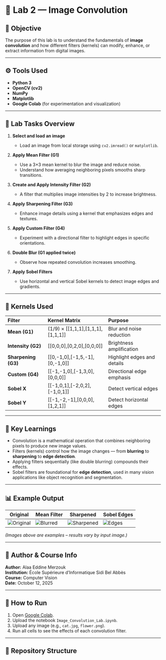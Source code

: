 # 🔬 Lab 2 — Image Convolution

## 🎯 Objective

The purpose of this lab is to understand the fundamentals of **image convolution** and how different filters (kernels) can modify, enhance, or extract information from digital images.

---

## ⚙️ Tools Used

- **Python 3**
- **OpenCV (cv2)**
- **NumPy**
- **Matplotlib**
- **Google Colab** (for experimentation and visualization)

---

## 🧩 Lab Tasks Overview

1. **Select and load an image**
   - Load an image from local storage using `cv2.imread()` or `matplotlib`.

2. **Apply Mean Filter (G1)**
   - Use a 3×3 mean kernel to blur the image and reduce noise.
   - Understand how averaging neighboring pixels smooths sharp transitions.

3. **Create and Apply Intensity Filter (G2)**
   - A filter that multiplies image intensities by 2 to increase brightness.

4. **Apply Sharpening Filter (G3)**
   - Enhance image details using a kernel that emphasizes edges and textures.

5. **Apply Custom Filter (G4)**
   - Experiment with a directional filter to highlight edges in specific orientations.

6. **Double Blur (G1 applied twice)**
   - Observe how repeated convolution increases smoothing.

7. **Apply Sobel Filters**
   - Use horizontal and vertical Sobel kernels to detect image edges and gradients.

---

## 🧮 Kernels Used

| Filter | Kernel Matrix | Purpose |
|:--------|:--------------|:---------|
| **Mean (G1)** | (1/9) × \[\[1,1,1\],\[1,1,1\],\[1,1,1\]\] | Blur and noise reduction |
| **Intensity (G2)** | \[\[0,0,0\],\[0,2,0\],\[0,0,0\]\] | Brightness amplification |
| **Sharpening (G3)** | \[\[0,-1,0\],\[-1,5,-1\],\[0,-1,0\]\] | Highlight edges and details |
| **Custom (G4)** | \[\[-1,-1,0\],\[-1,3,0\],\[0,0,0\]\] | Directional edge emphasis |
| **Sobel X** | \[\[-1,0,1\],\[-2,0,2\],\[-1,0,1\]\] | Detect vertical edges |
| **Sobel Y** | \[\[-1,-2,-1\],\[0,0,0\],\[1,2,1\]\] | Detect horizontal edges |

---

## 🧠 Key Learnings

- Convolution is a mathematical operation that combines neighboring pixels to produce new image values.
- Filters (kernels) control how the image changes — from **blurring** to **sharpening** to **edge detection**.
- Applying filters sequentially (like double blurring) compounds their effects.
- Sobel filters are foundational for **edge detection**, used in many vision applications like object recognition and segmentation.

---

## 📊 Example Output

| Original | Mean Filter | Sharpened | Sobel Edges |
|-----------|--------------|------------|--------------|
| ![Original](sample_original.png) | ![Blurred](sample_blur.png) | ![Sharpened](sample_sharp.png) | ![Edges](sample_sobel.png) |

*(Images above are examples – results vary by input image.)*

---

## 🧾 Author & Course Info

**Author:** Alaa Eddine Merzouk  
**Institution:** École Supérieure d’Informatique Sidi Bel Abbès  
**Course:** Computer Vision  
**Date:** October 12, 2025

---

## 🧰 How to Run

1. Open [Google Colab](https://colab.research.google.com/).  
2. Upload the notebook `Image_Convolution_Lab.ipynb`.  
3. Upload any image (e.g., `cat.jpg`, `flower.png`).  
4. Run all cells to see the effects of each convolution filter.

---

## 🔗 Repository Structure

